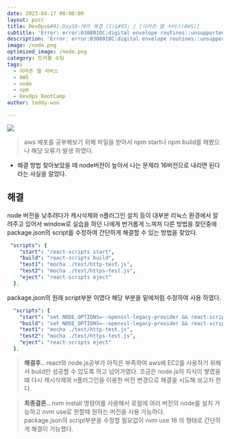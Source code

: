 ```yaml
---
date: 2023-04-17 00:00:00
layout: post
title: DevOps&#91;Day30-에러 해결 (1)&#93; / [아마존 웹 서비스(AWS)]
subtitle: 'Error: error:0308010C:digital envelope routines::unsupported'
description: 'Error: error:0308010C:digital envelope routines::unsupported'
image: /node.png
optimized_image: /node.png
category: 트러블 슈팅
tags:
  - 아마존 웹 서비스
  - AWS
  - node
  - npm
  - DevOps BootCamp
author: teddy-woo

---
```


![](https://velog.velcdn.com/images/dnehgus6975/post/0760354e-aeae-463d-a7b0-fe8b524acbe4/image.png)

>aws 배포를 공부해보기 위해 파일을 받아서 npm start나 npm build를 해봤으나 해당 오류가 발생 하였다.
- 해결 방법 찾아보았을 때 node버전이 높아서 나는 문제라 16버전으로 내리면 된다라는 사실을 알았다.

## 해결
node 버전을 낮추려다가 캐시삭제와 n플러그인 설치 등이 대부분 리눅스 환경에서 알려주고 있어서 window로 실습을 하던 나에게 번거롭게 느껴져 다른 방법을 찾던중에 package.json의 script를 수정하여 간단하게 해결할 수 있는 방법을 찾았다.
```yml
 "scripts": {
    "start": "react-scripts start",
    "build": "react-scripts build",
    "test1": "mocha ./test/http-test.js",
    "test2": "mocha ./test/https-test.js",
    "eject": "react-scripts eject"
  },
```
package.json의 원래 script부분 이였다 해당 부분을 밑에처럼 수정하여 사용 하였다.
```yml
  "scripts": {
    "start": "set NODE_OPTIONS=--openssl-legacy-provider && react-scripts start",
    "build": "set NODE_OPTIONS=--openssl-legacy-provider && react-scripts build",
    "test1": "mocha ./test/http-test.js",
    "test2": "mocha ./test/https-test.js",
    "eject": "react-scripts eject"
  },
  ```
>**해결후..**
react와 node.js공부가 아직은 부족하여 aws에 EC2를 사용하기 위해서 build만 성공할 수 있도록 하고 넘어가였다.
조금은 node.js의 지식이 쌓였을 떄 다시 캐시삭제와 n플러그인을 이용한 버전 변경으로 해결을 시도해 보고자 한다.

>**최종결론..**
nvm install 명령어를 사용해서 로컬에 여러 버전의 node를 설치 가능하고 nvm use로 원할때 원하는 버전을 사용 가능하다.  
package.json의 script부분을 수정할 필요없이 nvm use 16 의 형태로 간단하게 해결이 가능했다.

